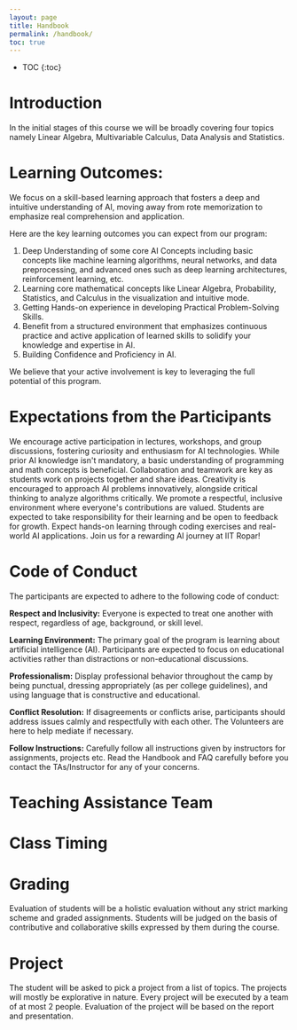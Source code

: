 ```yaml
---
layout: page
title: Handbook 
permalink: /handbook/
toc: true
---
```


* TOC
{:toc}

# Introduction  
In the initial stages of this course we will be broadly covering four topics namely Linear Algebra, Multivariable Calculus, Data Analysis and Statistics.  

# Learning Outcomes:
We focus on a skill-based learning approach that fosters a deep and intuitive understanding of AI, moving away from rote memorization to emphasize real comprehension and application.

Here are the key learning outcomes you can expect from our program:

1. Deep Understanding of some core AI Concepts including basic concepts like machine learning algorithms, neural networks, and data preprocessing, and advanced ones such as deep learning architectures, reinforcement learning, etc.
2. Learning core mathematical concepts like Linear Algebra, Probability, Statistics, and Calculus in the visualization and intuitive mode.
3. Getting Hands-on experience in developing Practical Problem-Solving Skills.
4. Benefit from a structured environment that emphasizes continuous practice and active application of learned skills to solidify your knowledge and expertise in AI.
5. Building Confidence and Proficiency in AI.

We believe that your active involvement is key to leveraging the full potential of this program.


# Expectations from the Participants

We encourage active participation in lectures, workshops, and group discussions, fostering curiosity and enthusiasm for AI technologies. While prior AI knowledge isn't mandatory, a basic understanding of programming and math concepts is beneficial. Collaboration and teamwork are key as students work on projects together and share ideas. Creativity is encouraged to approach AI problems innovatively, alongside critical thinking to analyze algorithms critically. We promote a respectful, inclusive environment where everyone's contributions are valued. Students are expected to take responsibility for their learning and be open to feedback for growth. Expect hands-on learning through coding exercises and real-world AI applications. Join us for a rewarding AI journey at IIT Ropar!

# Code of Conduct 
The participants are expected to adhere to the following code of conduct:

**Respect and Inclusivity:** Everyone is expected to treat one another with respect, regardless of age, background, or skill level. 

**Learning Environment:** The primary goal of the program is learning about artificial intelligence (AI). Participants are expected to focus on educational activities rather than distractions or non-educational discussions.

**Professionalism:** Display professional behavior throughout the camp by being punctual, dressing appropriately (as per college guidelines), and using language that is constructive and educational.

**Conflict Resolution:** If disagreements or conflicts arise, participants should address issues calmly and respectfully with each other. The Volunteers are here to help mediate if necessary.

**Follow Instructions:** Carefully follow all instructions given by instructors for assignments, projects etc. Read the Handbook and FAQ carefully before you contact the TAs/Instructor for any of your concerns.

# Teaching Assistance Team 

# Class Timing  

# Grading
Evaluation of students will be a holistic evaluation without any strict marking scheme and graded assignments. Students will be judged on the basis of contributive and collaborative skills expressed by them during the course.


# Project
The student will be asked to pick a project from a list of topics. The projects will mostly be explorative in nature. Every project will be executed by a team of at most 2 people. Evaluation of the project will be based on the report and presentation.  


